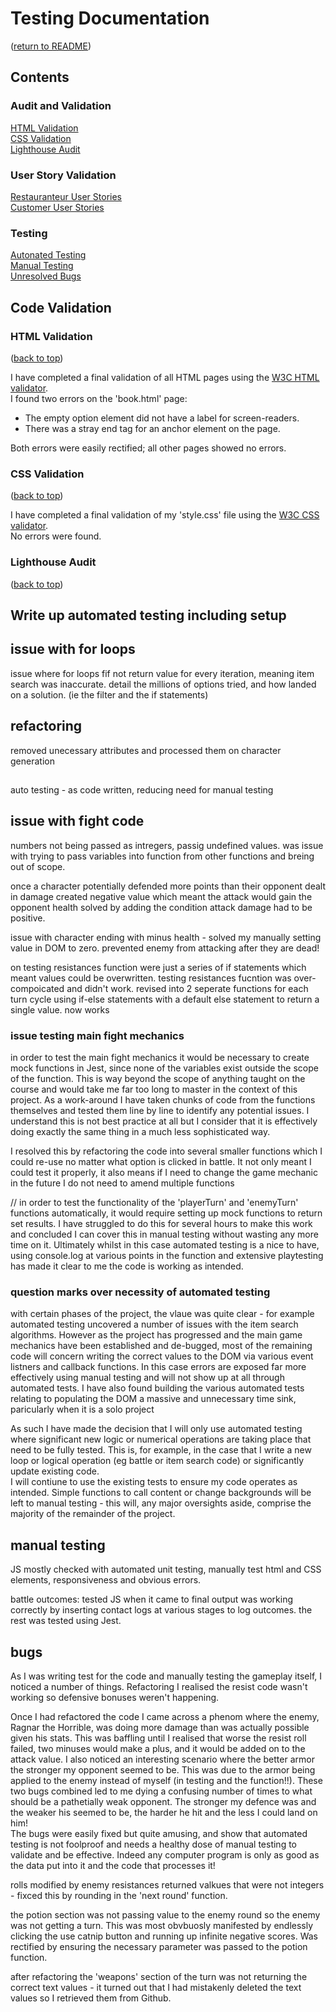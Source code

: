 # Testing Documentation

([return to README](README.md))

## Contents

### Audit and Validation

[HTML Validation](#html-validation)\
[CSS Validation](#css-validation)\
[Lighthouse Audit](#lighthouse-audit)

### User Story Validation

[Restauranteur User Stories](#restauranteur-user-stories)\
[Customer User Stories](#customer-user-stories)

### Testing

[Autonated Testing](#error-testing)\
[Manual Testing](#manual-testing)\
[Unresolved Bugs](#unresolved-bugs)

## Code Validation

### HTML Validation

([back to top](#testing-documentation))

I have completed a final validation of all HTML pages using the [W3C HTML validator](https://validator.w3.org/).\
I found two errors on the 'book.html' page:

- The empty option element did not have a label for screen-readers.
- There was a stray end tag for an anchor element on the page.

Both errors were easily rectified; all other pages showed no errors.

### CSS Validation

([back to top](#testing-documentation))

I have completed a final validation of my 'style.css' file using the [W3C CSS validator](https://jigsaw.w3.org/css-validator/).\
No errors were found.

### Lighthouse Audit

([back to top](#testing-documentation))

## Write up automated testing including setup

## issue with for loops

issue where for loops fif not return value for every iteration, meaning item search was inaccurate.
detail the millions of options tried, and how landed on a solution. (ie the filter and the if statements)

## refactoring

removed unecessary attributes and processed them on character generation

##

auto testing - as code written, reducing need for manual testing


## issue with fight code

numbers not being passed as intregers, passig undefined values.  was issue with trying to pass variables into function from other functions and breing out of scope.

once a character potentially defended more points than their opponent dealt in damage created negative value which meant the attack would gain the opponent health
solved by adding the condition attack damage had to be positive.

issue with character ending with minus health - solved my manually setting value in DOM to zero.
prevented enemy from attacking after they are dead!

on testing resistances function were just a series of if statements which meant values could be overwritten. 
testing resistances fucntion was over-compoicated and didn't work. revised into 2 seperate functions for each turn cycle using if-else statements with a default else statement to return a single value.
now works

### issue testing main  fight mechanics
in order to test the main fight mechanics it would be necessary to create mock functions in Jest, since none of the variables exist outside the scope of the function.  This is way beyond the scope of anything taught on the course and would take me far too long to master in the context of this project.
As a work-around I have taken chunks of code from the functions themselves and tested them line by line to identify any potential issues.
I understand this is not best practice at all but I consider that it is effectively doing exactly the same thing in a much less sophisticated way.

I resolved this by refactoring the code into several smaller functions which I could re-use no matter what option is clicked in battle.  It not only meant I could test it properly, 
it also means if I need to change the game mechanic in the future I do not need to amend multiple functions

// in order to test the functionality of the 'playerTurn' and 'enemyTurn' functions automatically, it would require setting up mock functions to return set results.
I have struggled to do this for several hours to make this work and concluded I can cover this in manual testing without wasting any more time on it.
Ultimately whilst in this case automated testing is a nice to have, using console.log at various points in the function and extensive playtesting has made it clear to me the code is working as intended.

### question marks over necessity of automated testing

 with certain phases of the project, the vlaue was quite clear - for example automated testing uncovered a number of issues with the item search algorithms.
 However as the project has progressed and the main game mechanics have been established and de-bugged, most of the remaining code will concern writing the correct values to the DOM
 via various event listners and callback functions.  In this case errors are exposed far more effectively using manual testing and will not show up at all through automated tests.
 I have also found building the various automated tests relating to populating the DOM a massive and unnecessary time sink, paricularly when it is a solo project

 As such I have made the decision that I will only use automated testing where significant new logic or numerical operations are taking place that need to be fully tested.
 This is, for example, in the case that I write a new loop or logical operation (eg battle or item search code) or significantly update existing code.  
 I will contiune to use the existing tests to ensure my code operates as intended.
 Simple functions to call content or change backgrounds will be left to manual testing - this will, any major oversights aside, comprise the majority of the remainder of the project.

## manual testing

JS mostly checked with automated unit testing, manually test html and CSS elements, responsiveness and obvious errors.

battle outcomes:
tested JS when it came to final output was working correctly by inserting contact logs at various stages to log outcomes.
the rest was tested using Jest.

## bugs

As I was writing test for the code and manually testing the gameplay itself, I noticed a number of things.
Refactoring I realised the resist code wasn't working so defensive bonuses weren't happening.

Once I had refactored the code I came across a phenom where the enemy, Ragnar the Horrible, was doing more damage than was actually possible given his stats.
This was baffling until I realised that worse the resist roll failed, two minuses would make a plus, and it would be added on to the attack value.
I also noticed an interesting scenario where the better armor the stronger my opponent seemed to be.  This was due to the armor being applied to the enemy instead of myself (in testing and the function!!).
These two bugs combined led to me dying a confusing number of times to what should be a pathetially weak opponent.
The stronger my defence was and the weaker his seemed to be, the harder he hit and the less I could land on him!  
The bugs were easily fixed but quite amusing, and show that automated testing is not foolproof and needs a healthy dose of manual testing to validate and be effective.
Indeed any computer program is only as good as the data put into it and the code that processes it!

rolls modified by enemy resistances returned valkues that were not integers - fixced this by rounding in the 'next round' function.

the potion section was not passing value to the enemy round so the enemy was not getting a turn.  This was most obvbuosly manifested by endlessly clicking the use catnip button and running up infinite negative scores.
Was rectified by ensuring the necessary parameter was passed to the potion function.

after refactoring the 'weapons' section of the turn was not returning the correct text values - it turned out that I had mistakenly deleted the text values so I retrieved them from Github.
